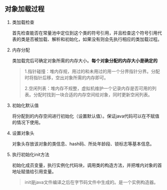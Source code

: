 ## 对象加载过程
1. 类加载检查
    
    首先检查能否在常量池中定位到这个类的符号引用，并且检查这个符号引用代表的类是否被加载、解析和初始化，如果没有则会先执行相应的类加载过程。
2. 内存分配

    类加载完后可确定对象所需的内存大小。**每个对象分配的内存大小是确定的**

   >  1.指针碰撞：堆内存规，用过的和未用过的用一个分界指针分界。分配时将指针后移，空出对象所需的内存即可。
   > 
   >  2.空闲列表：堆内存不规整，虚拟机维护一个记录内存是否可用的列表。分配时找到一块合适的内存空间给对象，同时更新空闲列表。
3. 初始化默认值

    将分配到的内存空间进行初始化（设置默认值）。保证java代码可以在不赋值的情况下使用。
4. 设置对象头

    对象头存放该对象的类信息、hash码、所处年龄段、锁标志等基本信息。
5. 执行初始化init方法

   初始化成员变量，执行实例化代码块，调用类的构造方法，并把堆内对象的首地址赋值给引用变量。

   > init是java文件编译之后在字节码文件中生成的。是一个实例构造器。
